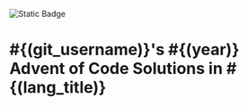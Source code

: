 ![Static Badge](https://img.shields.io/badge/#{(lang_title)}-{#(lang_year_stars)}*-118a03?style=flat-square&logo=data%3Aimage%2Fjpg%3Bbase64%2C%2F9j%2F4AAQSkZJRgABAQAAAQABAAD%2F%2FgAfQ29tcHJlc3NlZCBieSBqcGVnLXJlY29tcHJlc3P%2F2wCEAAQEBAQEBAQEBAQGBgUGBggHBwcHCAwJCQkJCQwTDA4MDA4MExEUEA8QFBEeFxUVFx4iHRsdIiolJSo0MjRERFwBBAQEBAQEBAQEBAYGBQYGCAcHBwcIDAkJCQkJDBMMDgwMDgwTERQQDxAUER4XFRUXHiIdGx0iKiUlKjQyNEREXP%2FCABEIAEAAQAMBIgACEQEDEQH%2FxAAcAAEAAgIDAQAAAAAAAAAAAAAABggFBwMECQH%2F2gAIAQEAAAAAo%2BZXkwwNz5LQwnkD3pk68TyBrFb2kfbiejq3H30t5vM%2FjFs4d0tlVAMhcWlS5tScQAf%2FxAAYAQADAQEAAAAAAAAAAAAAAAABBQYCBP%2FaAAgBAhAAAABtxDuVyOa9rAi%2FysLH%2F8QAGAEAAwEBAAAAAAAAAAAAAAAAAQIEAAP%2F2gAIAQMQAAAAnbL0oM3Osxl8n%2F%2FEADYQAAEEAQEEBwYEBwAAAAAAAAIBAwQFBgcACBEhEBITIDEyQRQVIlNhchYXMFJic4KRkqPB%2F9oACAEBAAE%2FAOmkpLTI7SJS0sQpM%2BUSgyyKoimqJx9dsgx%2B4xa2k0d9CKJYx0BXWTVFUe0BDHmPFOaL393xvtNXcR%2Bjr5f4sntvLN9TWDIS%2FfGgH%2FoEe7K0xz6JQV2UHi85ynmxhlNSWG%2B2RGj5oTiBxIEVPUujduDr6wYx9AnF%2FaKe29E31NWZxfMrIRdFdpjntpSzsji4xNSpiRjkuSng7ECaBOKq31%2BCuf09OCbyuc4gzDrbEGLqqjgDQMv8GXgaDkgtuhtHyXd11l5XdfHqbt7z%2B0okKQp%2FR9v4HNsH3d4GB59VZjQ5G5JrWWpKLElNorqdu0oIoOhyLbUTd%2Fhaj51%2BKrjIHYlcMCPGWNGaTtjJpSVVVw%2BQptIud3LRnlXQo9tdM%2BVGESfJQ%2F5pr1G9s63m82ypmZXU7DFJWPgbRA3wffNs%2BSobh9wRIiEQFVJVREROaqq7acwPyR0kfu81sZSvK37Y7EeeJRYI%2BTcVkC5Ca%2Bu2ZsNa8aRpZ4XayWJRAr7cUHyBDeb88OSI7OtOsOuMvtk262SgYGnAhIV4Kiovqnd3ZdLEvLNdQb6OiVNW6qQEd8r8oPFz7GdtftWS1CyH3VUSVXGqpwhjdXyyXvApH%2FA20J1Yd03yT2axdIscsyBuaHyD8BkD9vgW281pczBkhqXjjYlW2Kh7yBrmAPn5JA%2FwO9yqZgSbSuj2sxYkByS0EmQIK4rTKkiGaCPMlFPTbWzVXHKHDKjTPTOcycN%2BA2MmRFPiLcMk5Ndb5jvifToRqtSWONWemOpEuP7rCE6kR%2BYfAFionxxzJfUPFva%2Fj1MS7tY1DPObVNyXBiSTBQJxlF%2BFVRfX9L%2F%2FxAAlEQACAwABAwMFAQAAAAAAAAABAgMEBQARQVEGEDESFDI0YpH%2F2gAIAQIBAT8A5o2Wp0LlpAC0MLuAfjqo68y7T3s6lccAPNCjkD4BI9tSTVhijky68MzBuskcjFSy%2FwAnzzV9V13zNGjoU7FG29eRVSVeqsxHZhzH9VVosrNoUali7bSBFZIkIVWHljzLl1Zo5JNSvDAWYGOONixC%2FwBHz7bfX1JqR4Fb9WuwkuzAf4gPnmMD6Y1nw7H6VpjJTlPnuhPs6l0dQxUkEdR8jmRk18isYISzu7l5JX%2FJ2Pc81sqvr1ft5yVKsHjkX8kYdxyNTHGiFyxVQPqPyenc8%2F%2FEACIRAAICAAUFAQAAAAAAAAAAAAECAAMEEBIhURETIzJBgf%2FaAAgBAwEBPwCIup1Xkx10O68HplWKySLCRwRK8O3cR0cMoYbiWYdjY7uyqpb7LBWCBWxPJOVXgrNzex2QS3z1i0ey7MMhLLDY3U7fAJXYam1D9EO5Jn%2F%2F2Q%3D%3D&labelColor=black&link=https%3A%2F%2Fadventofcode.com%2F)

# #{(git_username)}'s #{(year)} Advent of Code Solutions in #{(lang_title)}
